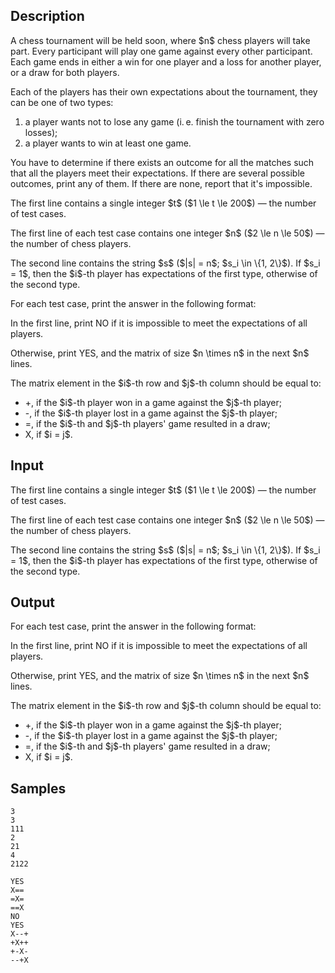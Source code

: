 ## Description

<div><p>A chess tournament will be held soon, where $n$ chess players will take part. Every participant will play one game against every other participant. Each game ends in either a win for one player and a loss for another player, or a draw for both players.</p><p>Each of the players has their own expectations about the tournament, they can be one of two types:</p><ol> <li> a player wants not to lose any game (i. e. finish the tournament with <span class="tex-font-style-bf">zero losses</span>); </li><li> a player wants to win at least one game. </li></ol><p>You have to determine if there exists an outcome for all the matches such that all the players meet their expectations. If there are several possible outcomes, print any of them. If there are none, report that it's impossible.</p></div><div class="input-specification"><p>The first line contains a single integer $t$ ($1 \le t \le 200$)&nbsp;— the number of test cases.</p><p>The first line of each test case contains one integer $n$ ($2 \le n \le 50$)&nbsp;— the number of chess players.</p><p>The second line contains the string $s$ ($|s| = n$; $s_i \in \{1, 2\}$). If $s_i = 1$, then the $i$-th player has expectations of the first type, otherwise of the second type.</p></div><div class="output-specification"><p>For each test case, print the answer in the following format:</p><p>In the first line, print <span class="tex-font-style-tt">NO</span> if it is impossible to meet the expectations of all players.</p><p>Otherwise, print <span class="tex-font-style-tt">YES</span>, and the matrix of size $n \times n$ in the next $n$ lines.</p><p>The matrix element in the $i$-th row and $j$-th column should be equal to:</p><ul> <li> <span class="tex-font-style-tt">+</span>, if the $i$-th player won in a game against the $j$-th player; </li><li> <span class="tex-font-style-tt">-</span>, if the $i$-th player lost in a game against the $j$-th player; </li><li> <span class="tex-font-style-tt">=</span>, if the $i$-th and $j$-th players' game resulted in a draw; </li><li> <span class="tex-font-style-tt">X</span>, if $i = j$. </li></ul></div>

## Input

<p>The first line contains a single integer $t$ ($1 \le t \le 200$)&nbsp;— the number of test cases.</p><p>The first line of each test case contains one integer $n$ ($2 \le n \le 50$)&nbsp;— the number of chess players.</p><p>The second line contains the string $s$ ($|s| = n$; $s_i \in \{1, 2\}$). If $s_i = 1$, then the $i$-th player has expectations of the first type, otherwise of the second type.</p>

## Output

<p>For each test case, print the answer in the following format:</p><p>In the first line, print <span class="tex-font-style-tt">NO</span> if it is impossible to meet the expectations of all players.</p><p>Otherwise, print <span class="tex-font-style-tt">YES</span>, and the matrix of size $n \times n$ in the next $n$ lines.</p><p>The matrix element in the $i$-th row and $j$-th column should be equal to:</p><ul> <li> <span class="tex-font-style-tt">+</span>, if the $i$-th player won in a game against the $j$-th player; </li><li> <span class="tex-font-style-tt">-</span>, if the $i$-th player lost in a game against the $j$-th player; </li><li> <span class="tex-font-style-tt">=</span>, if the $i$-th and $j$-th players' game resulted in a draw; </li><li> <span class="tex-font-style-tt">X</span>, if $i = j$. </li></ul>

## Samples

```input1
3
3
111
2
21
4
2122
```

```output1
YES
X==
=X=
==X
NO
YES
X--+
+X++
+-X-
--+X
```



